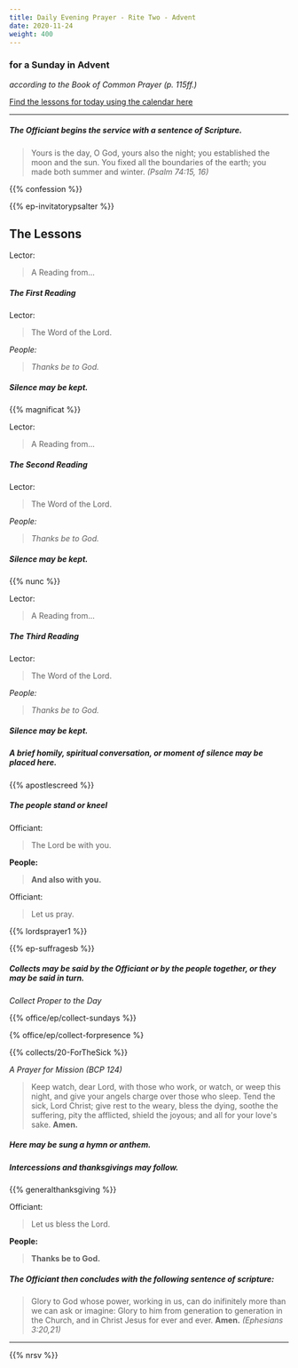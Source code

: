 ```yaml
---
title: Daily Evening Prayer - Rite Two - Advent
date: 2020-11-24
weight: 400
---
```

### for a Sunday in Advent
_according to the Book of Common Prayer (p. 115ff.)_

[Find the lessons for today using the calendar here](https://lectionarypage.net/)

------------

##### The Officiant begins the service with a sentence of Scripture.

> Yours is the day, O God, yours also the night; you established the moon and the sun. You fixed all the boundaries of the earth; you made both summer and winter. _(Psalm 74:15, 16)_

{{% confession %}}

{{% ep-invitatorypsalter %}}

## The Lessons
Lector:
> A Reading from...

##### The First Reading

Lector:
> The Word of the Lord.

*People:*
> *Thanks be to God.*

##### Silence may be kept.

{{% magnificat %}}

Lector:
> A Reading from...

##### The Second  Reading

Lector:
> The Word of the Lord.

*People:*
> *Thanks be to God.*

##### Silence may be kept.

{{% nunc %}}

Lector:
> A Reading from...

##### The Third Reading

Lector:
> The Word of the Lord.

*People:*
> *Thanks be to God.*

##### Silence may be kept.

##### A brief homily, spiritual conversation, or moment of silence may be placed here.

{{% apostlescreed %}}


##### The people stand or kneel
Officiant:
> The Lord be with you.

**People:**
> **And also with you.**

Officiant:
> Let us pray.

{{% lordsprayer1 %}}

{{% ep-suffragesb %}}

##### Collects may be said by the Officiant or by the people together, or they may be said in turn.

_Collect Proper to the Day_

{{% office/ep/collect-sundays %}}

{% office/ep/collect-forpresence %}

{{% collects/20-ForTheSick %}}

_A Prayer for Mission (BCP 124)_
> Keep watch, dear Lord,
with those who work, or watch, or weep this night,
and give your angels charge over those who sleep.
Tend the sick, Lord Christ; give rest to the weary,
bless the dying, soothe the suffering,
pity the afflicted, shield the joyous;
and all for your love's sake.  **Amen.**

##### Here may be sung a hymn or anthem.

##### Intercessions and thanksgivings may follow.

{{% generalthanksgiving %}}

Officiant:
> Let us bless the Lord.

**People:**
> **Thanks be to God.**

##### The Officiant then concludes with the following sentence of scripture:
> Glory to God whose power, working in us, can do inifinitely more than we can ask or imagine: Glory to him from generation to generation in the Church, and in Christ Jesus for ever and ever. **Amen.** _(Ephesians 3:20,21)_

--------------

{{% nrsv %}}
